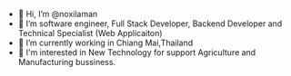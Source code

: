 - 👋 Hi, I’m @noxilaman
- 👀 I’m software engineer, Full Stack Developer, Backend Developer and Technical Specialist (Web Applicaiton)
- 🌱 I’m currently working in Chiang Mai,Thailand
- 🌱 I'm interested in New Technology for support Agriculture and Manufacturing bussiness.

<!---
noxilaman/noxilaman is a ✨ special ✨ repository because its `README.md` (this file) appears on your GitHub profile.
You can click the Preview link to take a look at your changes.
--->
